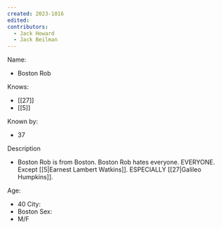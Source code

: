 ```yaml
---
created: 2023-1016
edited:
contributors:
  - Jack Howard
  - Jack Beilman
---
```


Name:
- Boston Rob

Knows:
- [[27]]
- [[5]]

Known by:
- 37

Description
- Boston Rob is from Boston. Boston Rob hates everyone. EVERYONE. Except [[5|Earnest Lambert Watkins]]. ESPECIALLY [[27|Galileo Humpkins]].

Age:
- 40
City:
- Boston
Sex:
- M/F


